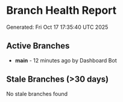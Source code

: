# Branch Health Report
Generated: Fri Oct 17 17:35:40 UTC 2025

## Active Branches
- **main** - 12 minutes ago by Dashboard Bot

## Stale Branches (>30 days)
No stale branches found
